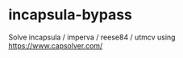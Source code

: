 # incapsula-bypass
Solve incapsula / imperva / reese84 / utmcv using https://www.capsolver.com/
     